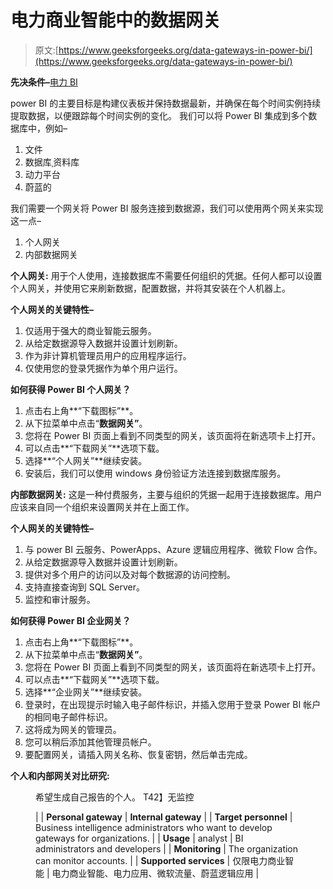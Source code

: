 # 电力商业智能中的数据网关

> 原文:[https://www.geeksforgeeks.org/data-gateways-in-power-bi/](https://www.geeksforgeeks.org/data-gateways-in-power-bi/)

**先决条件–**[电力 BI](https://www.geeksforgeeks.org/power-bi-vs-tableau-top-5-key-differences-that-you-should-know/)

power BI 的主要目标是构建仪表板并保持数据最新，并确保在每个时间实例持续提取数据，以便跟踪每个时间实例的变化。
我们可以将 Power BI 集成到多个数据库中，例如–

1.  文件
2.  数据库ˌ资料库
3.  动力平台
4.  蔚蓝的

我们需要一个网关将 Power BI 服务连接到数据源，我们可以使用两个网关来实现这一点–

1.  个人网关
2.  内部数据网关

**个人网关:**
用于个人使用，连接数据库不需要任何组织的凭据。任何人都可以设置个人网关，并使用它来刷新数据，配置数据，并将其安装在个人机器上。

**个人网关的关键特性–**

1.  仅适用于强大的商业智能云服务。
2.  从给定数据源导入数据并设置计划刷新。
3.  作为非计算机管理员用户的应用程序运行。
4.  仅使用您的登录凭据作为单个用户运行。

**如何获得 Power BI 个人网关？**

1.  点击右上角**“下载图标”**。
2.  从下拉菜单中点击“**数据网关”**。
3.  您将在 Power BI 页面上看到不同类型的网关，该页面将在新选项卡上打开。
4.  可以点击**“下载网关”**选项下载。
5.  选择**“个人网关”**继续安装。
6.  安装后，我们可以使用 windows 身份验证方法连接到数据库服务。

**内部数据网关:**
这是一种付费服务，主要与组织的凭据一起用于连接数据库。用户应该来自同一个组织来设置网关并在上面工作。

**个人网关的关键特性–**

1.  与 power BI 云服务、PowerApps、Azure 逻辑应用程序、微软 Flow 合作。
2.  从给定数据源导入数据并设置计划刷新。
3.  提供对多个用户的访问以及对每个数据源的访问控制。
4.  支持直接查询到 SQL Server。
5.  监控和审计服务。

**如何获得 Power BI 企业网关？**

1.  点击右上角**“下载图标”**。
2.  从下拉菜单中点击“**数据网关”**。
3.  您将在 Power BI 页面上看到不同类型的网关，该页面将在新选项卡上打开。
4.  可以点击**“下载网关”**选项下载。
5.  选择**“企业网关”**继续安装。
6.  登录时，在出现提示时输入电子邮件标识，并插入您用于登录 Power BI 帐户的相同电子邮件标识。
7.  这将成为网关的管理员。
8.  您可以稍后添加其他管理员帐户。
9.  要配置网关，请插入网关名称、恢复密钥，然后单击完成。

**个人和内部网关对比研究:**

<figure class="table">希望生成自己报告的个人。 T42】无监控

|  | **Personal gateway** | **Internal gateway** |
| **Target personnel** | Business intelligence administrators who want to develop gateways for organizations. |
| **Usage** | analyst | BI administrators and developers |
| **Monitoring** | The organization can monitor accounts. |
| **Supported services** | 仅限电力商业智能 | 电力商业智能、电力应用、微软流量、蔚蓝逻辑应用 |

</figure>